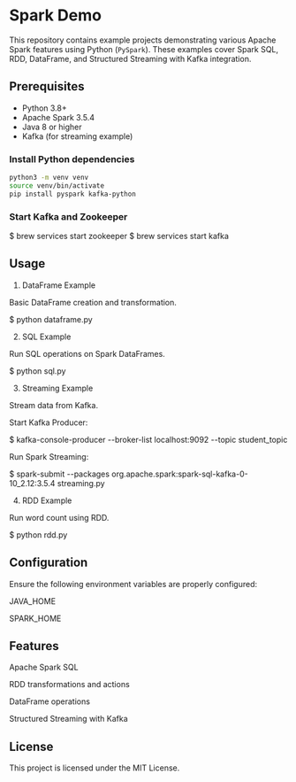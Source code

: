 # Spark Demo

This repository contains example projects demonstrating various Apache Spark features using Python (`PySpark`). These examples cover Spark SQL, RDD, DataFrame, and Structured Streaming with Kafka integration.

## Prerequisites
- Python 3.8+
- Apache Spark 3.5.4
- Java 8 or higher
- Kafka (for streaming example)

### Install Python dependencies
```bash
python3 -m venv venv
source venv/bin/activate
pip install pyspark kafka-python
```

### Start Kafka and Zookeeper
$ brew services start zookeeper
$ brew services start kafka

## Usage

1. DataFrame Example

Basic DataFrame creation and transformation.

$ python dataframe.py

2. SQL Example

Run SQL operations on Spark DataFrames.

$ python sql.py

3. Streaming Example

Stream data from Kafka.

Start Kafka Producer:

$ kafka-console-producer --broker-list localhost:9092 --topic student_topic

Run Spark Streaming:

$ spark-submit --packages org.apache.spark:spark-sql-kafka-0-10_2.12:3.5.4 streaming.py

4. RDD Example

Run word count using RDD.

$ python rdd.py

## Configuration
Ensure the following environment variables are properly configured:

JAVA_HOME

SPARK_HOME

## Features

Apache Spark SQL

RDD transformations and actions

DataFrame operations

Structured Streaming with Kafka

## License
This project is licensed under the MIT License.


